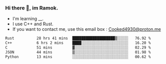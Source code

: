 ### Hi there 👋, im Ramok.

- I'm learning __.
- I use C++ and Rust.
- If you want to contact me, use this email box : Cooked4930@proton.me

<!--START_SECTION:waka-->

```txt
Rust          28 hrs 41 mins  ███████████████████▒░░░░░   76.92 %
C++           6 hrs 2 mins    ████░░░░░░░░░░░░░░░░░░░░░   16.20 %
C             51 mins         ▓░░░░░░░░░░░░░░░░░░░░░░░░   02.29 %
JSON          44 mins         ▒░░░░░░░░░░░░░░░░░░░░░░░░   01.98 %
Python        13 mins         ░░░░░░░░░░░░░░░░░░░░░░░░░   00.62 %
```

<!--END_SECTION:waka-->
